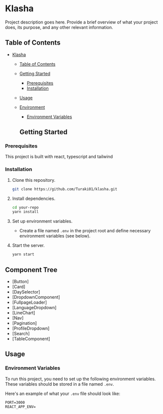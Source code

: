 # Klasha

Project description goes here. Provide a brief overview of what your project
does, its purpose, and any other relevant information.

## Table of Contents

- [Klasha](#klasha)

  - [Table of Contents](#table-of-contents)
  - [Getting Started](#getting-started)
    - [Prerequisites](#prerequisites)
    - [Installation](#installation)
  - [Usage](#usage)
  - [Environment](#environment)

    - [Environment Variables](#environment-variables)

    ## Getting Started

### Prerequisites

This project is built with react, typescript and tailwind

### Installation

1. Clone this repository.

   ```bash
   git clone https://github.com/Turaki01/klasha.git

   ```

2. Install dependencies.

   ```bash
   cd your-repo
   yarn install
   ```

3. Set up environment variables.

   - Create a file named `.env` in the project root and define necessary
     environment variables (see below).

4. Start the server.

   ```bash
   yarn start
   ```

## Component Tree

- [Button]
- [Card]
- [DaySelector]
- [DropdownComponent]
- [FullpageLoader]
- [LanguageDropdown]
- [LineChart]
- [Nav]
- [Pagination]
- [ProfileDropdown]
- [Search]
- [TableComponent]

## Usage

### Environment Variables

To run this project, you need to set up the following environment variables.
These variables should be stored in a file named `.env`.

Here's an example of what your `.env` file should look like:

```env
PORT=3000
REACT_APP_ENV=
```
